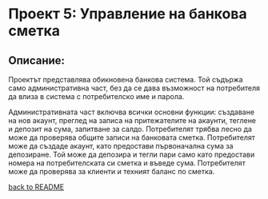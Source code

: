 # Проект 5: Управление на банкова сметка

## Описание:

Проектът представлява обикновена банкова система. Той съдържа само
административна част, без да се дава възможност на потребителя да влиза в система с
потребителско име и парола.

Административната част включва всички основни
функции: създаване на нов акаунт, преглед на записа на притежателите на акаунти,
теглене и депозит на сума, запитване за салдо. Потребителят трябва лесно да може да
проверява общите записи на банковата сметка. Потребителят може да създаде акаунт,
като предостави първоначална сума за депозиране. Той може да депозира и тегли пари
само като предостави номера на потребителската си сметка и въведе сума.
Потребителят може да проверява за клиенти и техният баланс по сметка.

[back to README](../README.md)